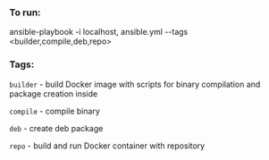 ### To run:

ansible-playbook -i localhost, ansible.yml --tags <builder,compile,deb,repo>

### Tags:

`builder` - build Docker image with scripts for binary compilation and package creation inside

`compile` - compile binary

`deb` - create deb package

`repo` - build and run Docker container with repository
